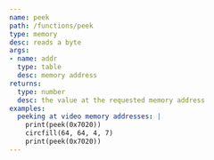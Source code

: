 ```yaml
---
name: peek
path: /functions/peek
type: memory
desc: reads a byte
args:
- name: addr
  type: table
  desc: memory address
returns:
  type: number
  desc: the value at the requested memory address
examples:
  peeking at video memory addresses: |
    print(peek(0x7020))
    circfill(64, 64, 4, 7)
    print(peek(0x7020))
---
```


